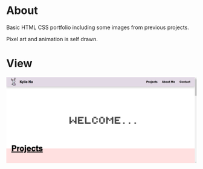 # About
Basic HTML CSS portfolio including some images from previous projects.

Pixel art and animation is self drawn.

# View
![portfolio header preview](./assets/preview.png)